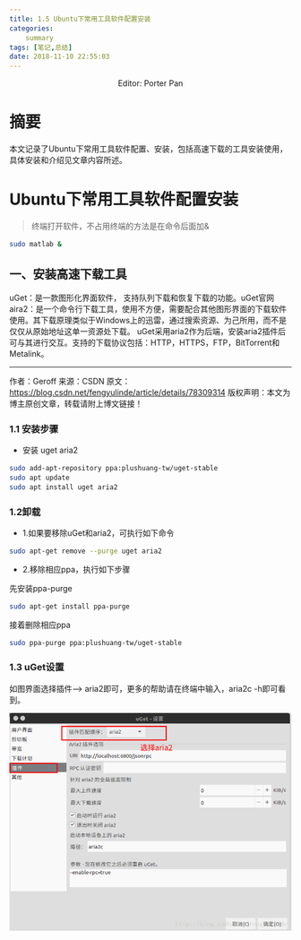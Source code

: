 ```yaml
---
title: 1.5 Ubuntu下常用工具软件配置安装
categories:     
    summary    
tags: [笔记,总结]
date: 2018-11-10 22:55:03
---
```


<center> Editor: Porter Pan </center>

# 摘要

本文记录了Ubuntu下常用工具软件配置、安装，包括高速下载的工具安装使用，具体安装和介绍见文章内容所述。

<!-- more -->

# Ubuntu下常用工具软件配置安装

> 终端打开软件，不占用终端的方法是在命令后面加&

```bash
sudo matlab &
```

## 一、安装高速下载工具

uGet：是一款图形化界面软件， 支持队列下载和恢复下载的功能。uGet官网 
aira2：是一个命令行下载工具，使用不方便，需要配合其他图形界面的下载软件使用。其下载原理类似于Windows上的迅雷，通过搜索资源、为己所用，而不是仅仅从原始地址这单一资源处下载。 
uGet采用aria2作为后端，安装aria2插件后可与其进行交互。支持的下载协议包括：HTTP，HTTPS，FTP，BitTorrent和Metalink。

--------------------- 

作者：Geroff 
来源：CSDN 
原文：https://blog.csdn.net/fengyulinde/article/details/78309314 
版权声明：本文为博主原创文章，转载请附上博文链接！

### 1.1 安装步骤

- 安装 uget aria2

```bash
sudo add-apt-repository ppa:plushuang-tw/uget-stable
sudo apt update
sudo apt install uget aria2
```

### 1.2卸载

- 1.如果要移除uGet和aria2，可执行如下命令

```bash
sudo apt-get remove --purge uget aria2
```

- 2.移除相应ppa，执行如下步骤 

先安装ppa-purge

```bash
sudo apt-get install ppa-purge 
```
接着删除相应ppa

```bash
sudo ppa-purge ppa:plushuang-tw/uget-stable
```

### 1.3 uGet设置

如图界面选择插件--> aria2即可，更多的帮助请在终端中输入，aria2c -h即可看到。

![uGet设置](./image1/ubuntuTool_1.1.png)




